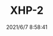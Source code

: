 ﻿---
layout: post 
title: XHP-2
tags: 
categories: housing-terminal
overview: 
series: 
part_number: 0591-1
thumb_img: 
small_img: static/202106/581-20210607.jpg
date: 2021/6/7 8:58:41
---



